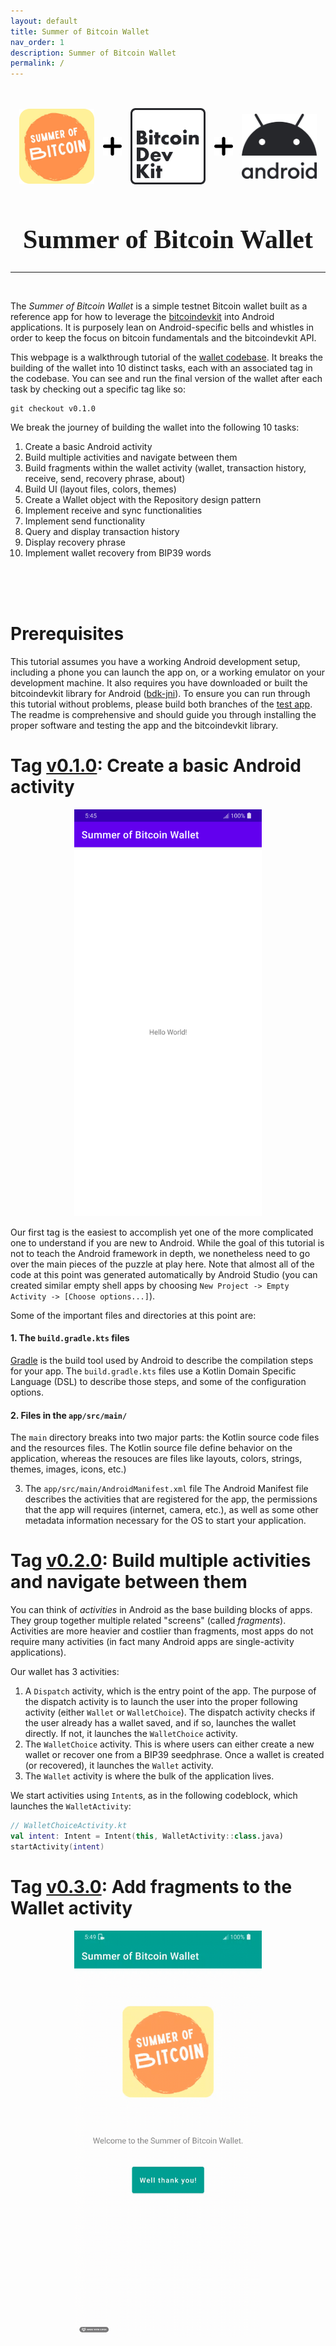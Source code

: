 ```yaml
---
layout: default
title: Summer of Bitcoin Wallet
nav_order: 1
description: Summer of Bitcoin Wallet
permalink: /
---
```


<link rel="preconnect" href="https://fonts.googleapis.com">
<link rel="preconnect" href="https://fonts.gstatic.com" crossorigin>
<link href="https://fonts.googleapis.com/css2?family=JetBrains+Mono:wght@500&display=swap" rel="stylesheet"> 


<br/>
<!-- logos -->
<div style="display: flex; justify-content: space-evenly; align-items: center; margin-top: 1rem;">
  <img id="summer-logo" src="./images/summer.png" width="120px" height="120px" />
  <img id="plus-sign-0" src="./images/plus.png" width="30px" height="30px"/>
  <!-- <p>➕</p> -->
  <img id="bitcoindevkit-logo" src="./images/bitcoindevkit.svg" width="120px" />
  <img id="plus-sign-1" src="./images/plus.png" width="30px" height="30px"/>
  <!-- <p>➕</p> -->
  <img id="android-logo" src="./images/android.svg" width="120px" />
</div>

<center>
  <h1 style="font-size: 42px !important; font-family: 'JetBrains Mono'; margin-top: 4rem">Summer of Bitcoin Wallet</h1>
  <hr>
  <br/>
</center>

The _Summer of Bitcoin Wallet_ is a simple testnet Bitcoin wallet built as a reference app for how to leverage the [bitcoindevkit](https://github.com/bitcoindevkit) into Android applications. It is purposely lean on Android-specific bells and whistles in order to keep the focus on bitcoin fundamentals and the bitcoindevkit API.

This webpage is a walkthrough tutorial of the [wallet codebase](https://github.com/thunderbiscuit/summerofbitcoin-wallet). It breaks the building of the wallet into 10 distinct tasks, each with an associated tag in the codebase. You can see and run the final version of the wallet after each task by checking out a specific tag like so:
```shell
git checkout v0.1.0
```

We break the journey of building the wallet into the following 10 tasks:
1. Create a basic Android activity
2. Build multiple activities and navigate between them
3. Build fragments within the wallet activity (wallet, transaction history, receive, send, recovery phrase, about)
4. Build UI (layout files, colors, themes)
5. Create a Wallet object with the Repository design pattern
6. Implement receive and sync functionalities
7. Implement send functionality
8. Query and display transaction history
9. Display recovery phrase
10. Implement wallet recovery from BIP39 words

<br/>
<br/>
<br/>

# Prerequisites
This tutorial assumes you have a working Android development setup, including a phone you can launch the app on, or a working emulator on your development machine. It also requires you have downloaded or built the bitcoindevkit library for Android ([bdk-jni](https://github.com/bitcoindevkit/bdk-jni)). To ensure you can run through this tutorial without problems, please build both branches of the [test app](https://github.com/thunderbiscuit/summer-of-bitcoin-testapp). The readme is comprehensive and should guide you through installing the proper software and testing the app and the bitcoindevkit library.

# Tag [v0.1.0](https://github.com/thunderbiscuit/summerofbitcoin-wallet/tree/v0.1.0): Create a basic Android activity

<center>
  <img src="./images/screenshots/task-1.png" width="300px" />
</center>

Our first tag is the easiest to accomplish yet one of the more complicated one to understand if you are new to Android. While the goal of this tutorial is not to teach the Android framework in depth, we nonetheless need to go over the main pieces of the puzzle at play here. Note that almost all of the code at this point was generated automatically by Android Studio (you can created similar empty shell apps by choosing `New Project -> Empty Activity -> [Choose options...]`).

Some of the important files and directories at this point are:

#### 1. The `build.gradle.kts` files
[Gradle](https://docs.gradle.org/current/userguide/userguide.html) is the build tool used by Android to describe the compilation steps for your app. The `build.gradle.kts` files use a Kotlin Domain Specific Language (DSL) to describe those steps, and some of the configuration options.

#### 2. Files in the `app/src/main/`
The `main` directory breaks into two major parts: the Kotlin source code files and the resources files. The Kotlin source file define behavior on the application, whereas the resouces are files like layouts, colors, strings, themes, images, icons, etc.)

3. The `app/src/main/AndroidManifest.xml` file
The Android Manifest file describes the activities that are registered for the app, the permissions that the app will requires (internet, camera, etc.), as well as some other metadata information necessary for the OS to start your application.


# Tag [v0.2.0](https://github.com/thunderbiscuit/summerofbitcoin-wallet/tree/v0.2.0): Build multiple activities and navigate between them
You can think of _activities_ in Android as the base building blocks of apps. They group together multiple related "screens" (called _fragments_). Activities are more heavier and costlier than fragments, most apps do not require many activities (in fact many Android apps are single-activity applications).

Our wallet has 3 activities:
1. A `Dispatch` activity, which is the entry point of the app. The purpose of the dispatch activity is to launch the user into the proper following activity (either `Wallet` or `WalletChoice`). The dispatch activity checks if the user already has a wallet saved, and if so, launches the wallet directly. If not, it launches the `WalletChoice` activity.
2. The `WalletChoice` activity. This is where users can either create a new wallet or recover one from a BIP39 seedphrase. Once a wallet is created (or recovered), it launches the `Wallet` activity.
3. The `Wallet` activity is where the bulk of the application lives.

We start activities using `Intent`s, as in the following codeblock, which launches the `WalletActivity`:
```kotlin
// WalletChoiceActivity.kt
val intent: Intent = Intent(this, WalletActivity::class.java)
startActivity(intent)
```

# Tag [v0.3.0](https://github.com/thunderbiscuit/summerofbitcoin-wallet/tree/v0.3.0): Add fragments to the Wallet activity

<center>
  <img src="./images/screenshots/task-3.gif" width="300px" />
</center>
